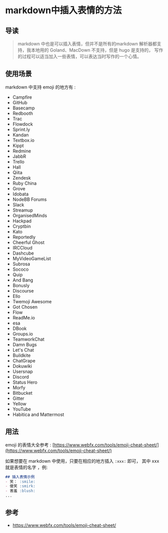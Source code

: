 # markdown中插入表情的方法


## 导读
> markdown 中也是可以插入表情，但并不是所有的markdown 解析器都支持，我本地用的 Goland、MacDown 不支持，但是 hugo 是支持的，
写作的过程可以适当加入一些表情，可以表达当时写作的一个心情。

## 使用场景
markdown 中支持 emoji 的地方有 : 

- Campfire
- GitHub
- Basecamp
- Redbooth
- Trac
- Flowdock
- Sprint.ly
- Kandan
- Textbox.io
- Kippt
- Redmine
- JabbR
- Trello
- Hall
- Qiita
- Zendesk
- Ruby China
- Grove
- Idobata
- NodeBB Forums
- Slack
- Streamup
- OrganisedMinds
- Hackpad
- Cryptbin
- Kato
- Reportedly
- Cheerful Ghost
- IRCCloud
- Dashcube
- MyVideoGameList
- Subrosa
- Sococo
- Quip
- And Bang
- Bonusly
- Discourse
- Ello
- Twemoji Awesome
- Got Chosen
- Flow
- ReadMe.io
- esa
- DBook
- Groups.io
- TeamworkChat
- Damn Bugs
- Let's Chat
- Buildkite
- ChatGrape
- Dokuwiki
- Usersnap
- Discord
- Status Hero
- Morfy
- Bitbucket
- Gitter
- Yellow
- YouTube
- Habitica and Mattermost

## 用法
emoji 的表情大全参考 : [https://www.webfx.com/tools/emoji-cheat-sheet/](https://www.webfx.com/tools/emoji-cheat-sheet/)

如果想要在 markdown 中使用，只要在相应的地方插入 `:xxx:` 即可， 其中 xxx 就是表情的名字 ，例:

```markdown
## 插入表情示例
- 笑： :smile:
- 傻笑 :smirk:
- 害羞 :blush:
...
```

## 参考
- https://www.webfx.com/tools/emoji-cheat-sheet/

